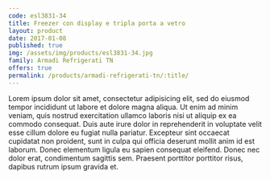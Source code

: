 ```yaml
---
code: esl3831-34
title: Freezer con display e tripla porta a vetro
layout: product
date: 2017-01-08
published: true
img: /assets/img/products/esl3831-34.jpg
family: Armadi Refrigerati TN
offers: true
permalink: /products/armadi-refrigerati-tn/:title/
---
```


Lorem ipsum dolor sit amet, consectetur adipisicing elit, sed do eiusmod tempor incididunt ut labore et dolore magna aliqua. Ut enim ad minim veniam, quis nostrud exercitation ullamco laboris nisi ut aliquip ex ea commodo consequat. Duis aute irure dolor in reprehenderit in voluptate velit esse cillum dolore eu fugiat nulla pariatur. Excepteur sint occaecat cupidatat non proident, sunt in culpa qui officia deserunt mollit anim id est laborum. Donec elementum ligula eu sapien consequat eleifend. Donec nec dolor erat, condimentum sagittis sem. Praesent porttitor porttitor risus, dapibus rutrum ipsum gravida et.

